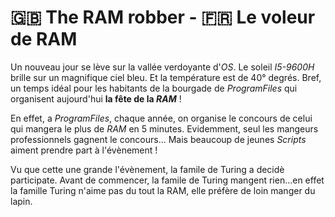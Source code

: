# 🇬🇧 The RAM robber - 🇫🇷 Le voleur de RAM

Un nouveau jour se lève sur la vallée verdoyante d'*OS*. Le soleil *I5-9600H* brille sur un magnifique ciel bleu. Et la température est de 40° degrés. Bref, un temps idéal pour les habitants de la bourgade de *ProgramFiles* qui organisent aujourd'hui __la fête de la *RAM*__ !

En effet, a *ProgramFiles*, chaque année, on organise le concours de celui qui mangera le plus de *RAM* en 5 minutes. Evidemment, seul les mangeurs professionnels gagnent le concours... Mais beaucoup de jeunes *Scripts* aiment prendre part à l'évènement !

Vu que cette une grande l'évènement, la famile de Turing a decidè participate. Avant de commencer, la famile de Turing mangent rien...en effet la famille Turing n'aime pas du tout la RAM, elle préfère de loin manger du lapin. 







